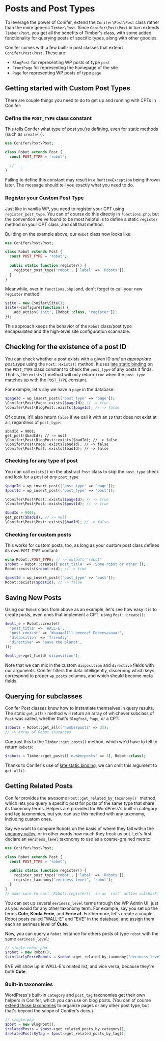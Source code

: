 # Posts and Post Types

To leverage the power of Conifer, extend the `Conifer\Post\Post` class rather than the more generic `Timber\Post`. Since `Conifer\Post\Post` in turn extends `Timber\Post`, you get all the benefits of Timber's class, with some added functionality for querying posts of specific types, along with other goodies.

Conifer comes with a few built-in post classes that extend `Conifer\Post\Post`. These are:

* `BlogPost` for representing WP posts of type `post`
* `FrontPage` for representing the homepage of the site
* `Page` for representing WP posts of type `page`

## Getting started with Custom Post Types

There are couple things you need to do to get up and running with CPTs in Conifer:

### Define the `POST_TYPE` class constant

This tells Conifer what type of post you're defining, even for static methods (such as `create()`).

```php
use Conifer\Post\Post;

class Robot extends Post {
  const POST_TYPE = 'robot';
    
  // ...
}
```

Failing to define this constant may result in a `RuntimeException` being thrown later. The message should tell you exactly what you need to do.

### Register your Custom Post Type

Just like in vanilla WP, you need to register your CPT using `register_post_type`. You can of course do this directly in `functions.php`, but the convention we've found to be most helpful is to define a static `register` method on your CPT class, and call that method.

Building on the example above, our `Robot` class now looks like:

```php
use Conifer\Post\Post;

class Robot extends Post {
  const POST_TYPE = 'robot';
  
  public static function register() {
    register_post_type('robot', ['label' => 'Robots']);
  }
}
```

Meanwhile, over in `functions.php` land, don't forget to call your new `register` method!

```php
$site = new Conifer\Site();
$site->configure(function() {
	add_action('init', [Robot::class, 'register']);
});
```

This approach keeps the behavior of the `Robot` class/post type encapsulated and the high-level site configuration scannable.

## Checking for the existence of a post ID

You can check whether a post exists with a given ID *and an appropriate post_type* using the `Post::exists()` method. It uses [late static binding](https://secure.php.net/manual/en/language.oop5.late-static-bindings.php) on the `POST_TYPE` class constant to check the `post_type` of any posts it finds. That is, the `exists()` method will only return `true` when the `post_type` matches up with the `POST_TYPE` constant.

For example, let's say we have a `page` in the database:

```php
$pageId = wp_insert_post(['post_type' => 'page']);
\Conifer\Post\Page::exists($pageId); // -> true
\Conifer\Post\BlogPost::exists($pageId); // -> false
```

Of course, it'll also return `false` if we call it with an `ID` that does not exist at all, regardless of `post_type`:

```\Conifer\Post\BlogPost::exists($badId); // -&gt; false
$badId = 9001;
get_post($badId); // -> null
\Conifer\Post\BlogPost::exists($badId); // -> false
\Conifer\Post\Page::exists($badId); // -> false
\Conifer\Post\Post::exists($badId); // -> false
```

### Checking for any type of post

You can call `exists()` on the abstract `Post` class to skip the `post_type` check and look for a post of *any* `post_type`:

```php
$pageId = wp_insert_post(['post_type' => 'page']);
$postId = wp_insert_post(['post_type' => 'post']);

\Conifer\Post\Post::exists($pageId); // -> true
\Conifer\Post\Post::exists($postId); // -> true

$badId = 9001;
get_post($badId); // -> null
\Conifer\Post\Post::exists($badId); // -> false
```

### Checking for custom posts

This works for custom posts, too, as long as your custom post class defines its own `POST_TYPE` contant:

```php
echo Robot::POST_TYPE; // -> outputs "robot"
$robot = Robot::create(['post_title' => 'Some robot or other']);
Robot::exists($robot->id); // -> true

$postId = wp_insert_post(['post_type' => 'post']);
Robot::exists($postId); // -> false
```

## Saving New Posts

Using our `Robot` class from above as an example, let's see how easy it is to create posts, even ones that implement a CPT, using `Post::create()`:

```php
$wall_e = Robot::create([
  'post_title' => 'WALL-E',
  'post_content' => 'Waaaaallll eeeeee! Eeeeevaaaaa!',
  'disposition' => 'friendly',
  'directive' => 'save the planet',
]);

$wall_e->get_field('disposition');
```

Note that we can mix in the custom `disposition` and `directive` fields with our arguments. Conifer filters the data intelligently, discerning which keys correspond to proper `wp_posts` columns, and which should become meta fields.

## Querying for subclasses

Conifer Post classes know how to instantiate themselves in query results. The static `get_all()` method will return an array of whichever subclass of `Post` was called, whether that's `BlogPost`, `Page`, or a CPT:

```php
$robots = Robot::get_all(['numberposts' => 3]);
// -> array of Robot instances
```

Contrast this to the `Timber::get_posts()` method, which we'd have to tell to return `Robot`s:

```php
$robots = Timber::get_posts(['numberposts' => 3], Robot::class);
```

Thanks to Conifer's use of [late static binding](https://secure.php.net/manual/en/language.oop5.late-static-bindings.php), we can omit this argument to `get_all()`.

## Getting Related Posts

Conifer provides the awesome `Post::get_related_by_taxonomy() ` method, which lets you query a specific post for posts of the same type that share its taxonomy terms. Helpers are provided for WordPress's built-in category and tag taxonomies, but you can use this method with any taxonomy, including custom ones.

Say we want to compare Robots on the basis of where they fall within the [uncanny valley](https://en.wikipedia.org/wiki/Uncanny_valley), or in other words how much they freak us out. Let's first declare an `eeriness_level` taxonomy to use as a coarse-grained metric:

```php
use Conifer\Post\Post;

class Robot extends Post {
  const POST_TYPE = 'robot';
  
  public static function register() {
    register_post_type('robot', ['label' => 'Robots']);
    register_taxonomy('eeriness_level', 'robot');
  }
}
// make sure to call `Robot::register()` in an `init` action callback!
```

You can set up several `eeriness_level` terms through the WP Admin UI, just as you would for any other taxonomy term. For example, say you set up the terms **Cute**, **Kinda Eerie**, and **Eerie af**. Furthermore, let's create a couple Robot posts called "WALL-E" and "EVE" in the database, and assign them each an eeriness level of **Cute**.

Now, you can query a `Robot` instance for others posts of type `robot` with the same `eeriness_level`:

```php
// single-robot.php
$robot = new Robot();
$similarlyEerieRobots = $robot->get_related_by_taxonomy('eeriness_level');
```

EVE will show up in WALL-E's related list, and vice versa, because they're both **Cute**.

### Built-in taxonomies

WordPress's built-in `category` and `post_tag` taxonomies get their own helpers in Conifer, which you can use on blog posts. (You can of course [extend those taxonomies](https://spicewp.com/add-categories-tags-pages-wordpress/) to organize pages or any other post type, but that's beyond the scope of Conifer's docs.)

```php
// single.php
$post = new BlogPost();
$relatedPosts = $post->get_related_posts_by_category();
$relatedPostsByTag = $post->get_related_posts_by_tag();
```

